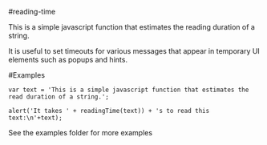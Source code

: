 #reading-time

This is a simple javascript function that estimates the reading duration of a string.

It is useful to set timeouts for various messages that appear in temporary UI elements such as popups and hints.

#Examples

```
var text = 'This is a simple javascript function that estimates the read duration of a string.';

alert('It takes ' + readingTime(text)) + 's to read this text:\n'+text);
```


See the examples folder for more examples
